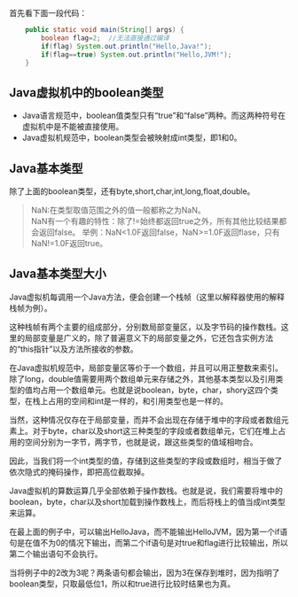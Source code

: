 首先看下面一段代码：
```java
    public static void main(String[] args) {
    	boolean flag=2;  //无法直接通过编译
    	if(flag) System.out.println("Hello,Java!");
    	if(flag==true) System.out.println("Hello,JVM!");
    }
```
## Java虚拟机中的boolean类型
+ Java语言规范中，boolean值类型只有“true”和“false”两种。而这两种符号在虚拟机中是不能被直接使用。
+ Java虚拟机规范中，boolean类型会被映射成int类型，即1和0。

## Java基本类型
除了上面的boolean类型，还有byte,short,char,int,long,float,double。
> NaN:在类型取值范围之外的值一般都称之为NaN。  
   NaN有一个有趣的特性：除了!=始终都返回true之外，所有其他比较结果都会返回false。
  举例：NaN<1.0F返回false，NaN>=1.0F返回flase，只有NaN!=1.0F返回true。

## Java基本类型大小
Java虚拟机每调用一个Java方法，便会创建一个栈帧（这里以解释器使用的解释栈帧为例）。

这种栈帧有两个主要的组成部分，分别数局部变量区，以及字节码的操作数栈。这里的局部变量是广义的，除了普遍意义下的局部变量之外，它还包含实例方法的“this指针”以及方法所接收的参数。

在Java虚拟机规范中，局部变量区等价于一个数组，并且可以用正整数来索引。除了long，double值需要用两个数组单元来存储之外，其他基本类型以及引用类型的值均占用一个数组单元。也就是说boolean，byte，char，shory这四个类型，在栈上占用的空间和int是一样的，和引用类型也是一样的。

当然，这种情况仅存在于局部变量，而并不会出现在存储于堆中的字段或者数组元素上。对于byte，char以及short这三种类型的字段或者数组单元，它们在堆上占用的空间分别为一字节，两字节，也就是说，跟这些类型的值域相吻合。

因此，当我们将一个int类型的值，存储到这些类型的字段或数组时，相当于做了依次隐式的掩码操作，即把高位截取掉。

Java虚拟机的算数运算几乎全部依赖于操作数栈。也就是说，我们需要将堆中的boolean，byte，char以及short加载到操作数栈上，而后将栈上的值当成int类型来运算。

在最上面的例子中，可以输出HelloJava，而不能输出HelloJVM，因为第一个if语句是在值不为0的情况下输出，而第二个if语句是对true和flag进行比较输出，所以第二个输出语句不会执行。

当将例子中的2改为3呢？两条语句都会输出，因为3在保存到堆时，因为指明了boolean类型，只取最低位1，所以和true进行比较时结果也为真。


